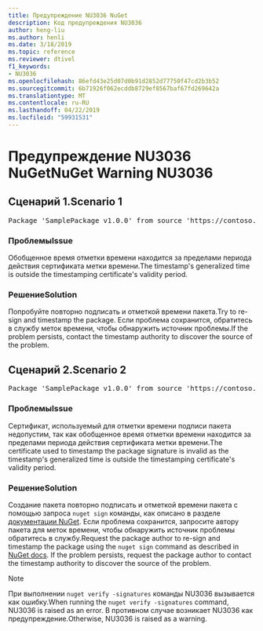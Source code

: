 ```yaml
---
title: Предупреждение NU3036 NuGet
description: Код предупреждения NU3036
author: heng-liu
ms.author: henli
ms.date: 3/18/2019
ms.topic: reference
ms.reviewer: dtivel
f1_keywords:
- NU3036
ms.openlocfilehash: 86efd43e25d07d0b91d2852d77750f47cd2b3b52
ms.sourcegitcommit: 6b71926f062ecddb8729ef8567baf67fd269642a
ms.translationtype: MT
ms.contentlocale: ru-RU
ms.lasthandoff: 04/22/2019
ms.locfileid: "59931531"
---
```

# <a name="nuget-warning-nu3036"></a><span data-ttu-id="d378c-103">Предупреждение NU3036 NuGet</span><span class="sxs-lookup"><span data-stu-id="d378c-103">NuGet Warning NU3036</span></span>

## <a name="scenario-1"></a><span data-ttu-id="d378c-104">Сценарий 1.</span><span class="sxs-lookup"><span data-stu-id="d378c-104">Scenario 1</span></span>

<pre>Package 'SamplePackage v1.0.0' from source 'https://contoso.com/index.json': The timestamp's generalized time is outside the timestamping certificate's validity period.</pre>

### <a name="issue"></a><span data-ttu-id="d378c-105">Проблемы</span><span class="sxs-lookup"><span data-stu-id="d378c-105">Issue</span></span>

<span data-ttu-id="d378c-106">Обобщенное время отметки времени находится за пределами периода действия сертификата метки времени.</span><span class="sxs-lookup"><span data-stu-id="d378c-106">The timestamp's generalized time is outside the timestamping certificate's validity period.</span></span>


### <a name="solution"></a><span data-ttu-id="d378c-107">Решение</span><span class="sxs-lookup"><span data-stu-id="d378c-107">Solution</span></span>

<span data-ttu-id="d378c-108">Попробуйте повторно подписать и отметкой времени пакета.</span><span class="sxs-lookup"><span data-stu-id="d378c-108">Try to re-sign and timestamp the package.</span></span> <span data-ttu-id="d378c-109">Если проблема сохранится, обратитесь в службу меток времени, чтобы обнаружить источник проблемы.</span><span class="sxs-lookup"><span data-stu-id="d378c-109">If the problem persists, contact the timestamp authority to discover the source of the problem.</span></span>



## <a name="scenario-2"></a><span data-ttu-id="d378c-110">Сценарий 2.</span><span class="sxs-lookup"><span data-stu-id="d378c-110">Scenario 2</span></span>

<pre>Package 'SamplePackage v1.0.0' from source 'https://contoso.com/index.json': The primary signature's timestamp's generalized time is outside the timestamping certificate's validity period.</pre>

### <a name="issue"></a><span data-ttu-id="d378c-111">Проблемы</span><span class="sxs-lookup"><span data-stu-id="d378c-111">Issue</span></span>

<span data-ttu-id="d378c-112">Сертификат, используемый для отметки времени подписи пакета недопустим, так как обобщенное время отметки времени находится за пределами периода действия сертификата метки времени.</span><span class="sxs-lookup"><span data-stu-id="d378c-112">The certificate used to timestamp the package signature is invalid as the timestamp's generalized time is outside the timestamping certificate's validity period.</span></span>


### <a name="solution"></a><span data-ttu-id="d378c-113">Решение</span><span class="sxs-lookup"><span data-stu-id="d378c-113">Solution</span></span>

<span data-ttu-id="d378c-114">Создание пакета повторно подписать и отметкой времени пакета с помощью запроса `nuget sign` команды, как описано в разделе [документации NuGet](https://docs.microsoft.com/en-us/nuget/create-packages/sign-a-package). Если проблема сохранится, запросите автору пакета для меток времени, чтобы обнаружить источник проблемы обратитесь в службу.</span><span class="sxs-lookup"><span data-stu-id="d378c-114">Request the package author to re-sign and timestamp the package using the `nuget sign` command as described in [NuGet docs](https://docs.microsoft.com/en-us/nuget/create-packages/sign-a-package). If the problem persists, request the package author to contact the timestamp authority to discover the source of the problem.</span></span>


> [!Note]
> <span data-ttu-id="d378c-115">При выполнении `nuget verify -signatures` команды NU3036 вызывается как ошибку.</span><span class="sxs-lookup"><span data-stu-id="d378c-115">When running the `nuget verify -signatures` command, NU3036 is raised as an error.</span></span> <span data-ttu-id="d378c-116">В противном случае возникает NU3036 как предупреждение.</span><span class="sxs-lookup"><span data-stu-id="d378c-116">Otherwise, NU3036 is raised as a warning.</span></span>